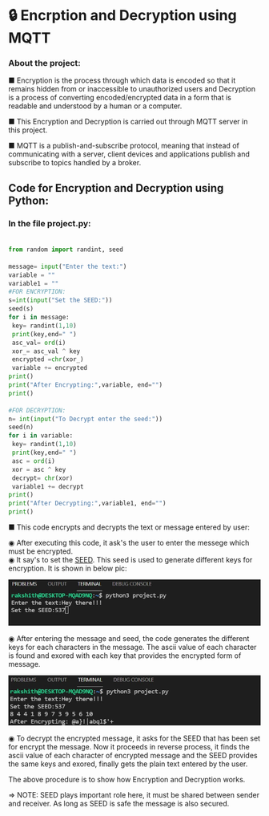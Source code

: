 # 🔒 Encrption and Decryption using MQTT
### About the project:
■ Encryption is the process through which data is encoded so that it remains hidden from or inaccessible to unauthorized users and Decryption is a process of converting encoded/encrypted data in a form that is readable and understood by a human or a computer.
<br>

■ This Encryption and Decryption is carried out through MQTT server in this project.
<br>

■ MQTT is a publish-and-subscribe protocol, meaning that instead of communicating with a server, client devices and applications publish and subscribe to topics handled by a broker.

## Code for Encryption and Decryption using Python:
   
   ### In the file project.py:
   ``` python
   
from random import randint, seed

message= input("Enter the text:")
variable = ""
variable1 = ""
#FOR ENCRYPTION:
s=int(input("Set the SEED:"))
seed(s)
for i in message:
    key= randint(1,10)
    print(key,end=" ")
    asc_val= ord(i)
    xor_= asc_val ^ key
    encrypted =chr(xor_)
    variable += encrypted
print()
print("After Encrypting:",variable, end="")
print()

#FOR DECRYPTION:
n= int(input("To Decrypt enter the seed:"))
seed(n)
for i in variable:
    key= randint(1,10)
    print(key,end=" ")
    asc = ord(i)
    xor = asc ^ key
    decrypt= chr(xor)
    variable1 += decrypt
print()
print("After Decrypting:",variable1, end="")
print()

```

 ■ This code encrypts and decrypts the text or message entered by user:
 
   ◉ After executing this code, it ask's the user to enter the messege which must be encrypted.
   <br>
   ◉ It say's to set the [SEED](https://www.geeksforgeeks.org/random-seed-in-python/#:~:text=Seed%20function%20is%20used%20to,number%20generated%20by%20the%20generator). This seed is used to generate different keys for encryption. It is shown in below pic: 
   <br>
   
   <img src="ref_pic/exe_1.jpg">
   <p align= "center">
   </p>
  
   ◉ After entering the message and seed, the code generates the different keys for each characters in the message. The ascii value of each character is found and exored with each key that provides the encrypted form of message.
  <br>
   
  <img src= "ref_pic/exe_2.jpg">
  <p align= "center">
  </p>
  
   ◉ To decrypt the encrypted message, it asks for the SEED that has been set for encrypt the message. Now it proceeds in reverse process, it finds the ascii value of each character of encrypted message and the SEED provides the same keys and exored, finally gets the plain text entered by the user.
   <br>
   
 The above procedure is to show how Encryption and Decryption works.
 
 ⇒ NOTE: SEED plays important role here, it must be shared between sender and receiver. As long as SEED is safe the message is also secured.

